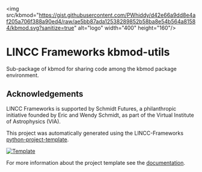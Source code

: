 <img src/kbmod="https://gist.githubusercontent.com/PWhiddy/d42e66a9dd8e4af205a706f388a90ed4/raw/ae5bb87ada12538289852b58ba8e54b564a81584/kbmod.svg?sanitize=true" alt="logo" width="400" height="160"/>

# LINCC Frameworks kbmod-utils

Sub-package of kbmod for sharing code among the kbmod package environment.

## Acknowledgements

LINCC Frameworks is supported by Schmidt Futures, a philanthropic initiative
founded by Eric and Wendy Schmidt, as part of the Virtual Institute of 
Astrophysics (VIA).

This project was automatically generated using the LINCC-Frameworks [python-project-template](https://github.com/lincc-frameworks/python-project-template).

[![Template](https://img.shields.io/badge/Template-LINCC%20Frameworks%20Python%20Project%20Template-brightgreen)](https://lincc-ppt.readthedocs.io/en/latest/)

For more information about the project template see the [documentation](https://lincc-ppt.readthedocs.io/en/latest/).
